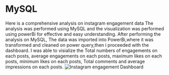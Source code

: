 # MySQL
Here is a comprehensive analysis on instagram engagement data
The analysis was performed using MySQL and the visualization was performed using powerBi for effective and easy understanding.
After performing the analysis on MySQL, The data was imported into PowerBi,where it was transformed and cleaned on power query,then i proceeded with the dashboard.
I was able to visialize the Total numbers of engagements on each posts, average engagements on each posts, maximum likes on each posts, minimum likes on each posts, Total comments and average impressions on each posts.
![Instagram engagement Dashboard](Instagram_engagement_dashboard.png)
